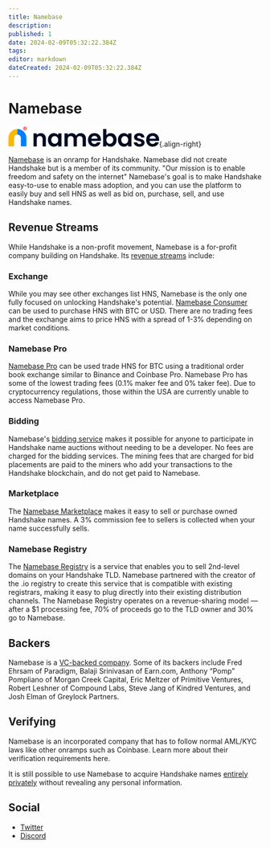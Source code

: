 ```yaml
---
title: Namebase
description: 
published: 1
date: 2024-02-09T05:32:22.384Z
tags: 
editor: markdown
dateCreated: 2024-02-09T05:32:22.384Z
---
```


# Namebase

![namebase_wordmark.png](/namebase_wordmark.png){.align-right}

[Namebase](https://www.namebase.io) is an onramp for Handshake. Namebase did not create Handshake but is a member of its community.
"Our mission is to enable freedom and safety on the internet"
Namebase's goal is to make Handshake easy-to-use to enable mass adoption, and you can use the platform to easily buy and sell HNS as well as bid on, purchase, sell, and use Handshake names.

## Revenue Streams
While Handshake is a non-profit movement, Namebase is a for-profit company building on Handshake. Its [revenue streams](https://learn.namebase.io/about-namebase/revenue-streams) include:

### Exchange
While you may see other exchanges list HNS, Namebase is the only one fully focused on unlocking Handshake's potential. [Namebase Consumer](https://www.namebase.io/buy) can be used to purchase HNS with BTC or USD. There are no trading fees and the exchange aims to price HNS with a spread of 1-3% depending on market conditions.

### Namebase Pro
[Namebase Pro](https://www.namebase.io/pro) can be used trade HNS for BTC using a traditional order book exchange similar to Binance and Coinbase Pro. Namebase Pro has some of the lowest trading fees (0.1% maker fee and 0% taker fee). Due to cryptocurrency regulations, those within the USA are currently unable to access Namebase Pro.

### Bidding
Namebase's [bidding service](https://namebase.io/domains) makes it possible for anyone to participate in Handshake name auctions without needing to be a developer. No fees are charged for the bidding services. The mining fees that are charged for bid placements are paid to the miners who add your transactions to the Handshake blockchain, and do not get paid to Namebase.

### Marketplace
The [Namebase Marketplace](https://namebase.io/domains) makes it easy to sell or purchase owned Handshake names. A 3% commission fee to sellers is collected when your name successfully sells.

### Namebase Registry
The [Namebase Registry](https://www.namebase.io/registry) is a service that enables you to sell 2nd-level domains on your Handshake TLD. Namebase partnered with the creator of the .io registry to create this service that is compatible with existing registrars, making it easy to plug directly into their existing distribution channels. The Namebase Registry operates on a revenue-sharing model — after a $1 processing fee, 70% of proceeds go to the TLD owner and 30% go to Namebase.

## Backers
Namebase is a [VC-backed company](https://namebase.io/about). Some of its backers include Fred Ehrsam of Paradigm, Balaji Srinivasan of Earn.com, Anthony “Pomp” Pompliano of Morgan Creek Capital, Eric Meltzer of Primitive Ventures, Robert Leshner of Compound Labs, Steve Jang of Kindred Ventures, and Josh Elman of Greylock Partners.

## Verifying
Namebase is an incorporated company that has to follow normal AML/KYC laws like other onramps such as Coinbase. Learn more about their verification requirements here.

It is still possible to use Namebase to acquire Handshake names [entirely privately](https://learn.namebase.io/about-namebase/private-naming) without revealing any personal information.

## Social
- [Twitter](https://twitter.com/namebasehq)
- [Discord](https://discord.com/invite/V3aTrkp)

